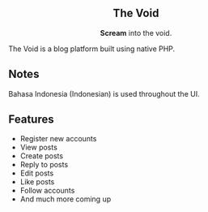 <h2 align="center">The Void</h2>
<p align="center"><b>Scream</b> into the void.</p>

The Void is a blog platform built using native PHP.

## Notes

Bahasa Indonesia (Indonesian) is used throughout the UI.

## Features

- Register new accounts
- View posts
- Create posts
- Reply to posts
- Edit posts
- Like posts
- Follow accounts
- And much more coming up
